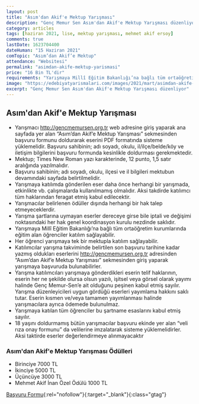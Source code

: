 ```yaml
---
layout: post
title: "Asım'dan Akif'e Mektup Yarışması"
description: "Genç Memur Sen Asım'dan Akif'e Mektup Yarışması düzenliyor"
category: articles
tags: [haziran 2021, lise, mektup yarışması, mehmet akif ersoy]
comments: true
lastDate: 1623704400    
dateHuman: "15 Haziran 2021"
comTopic: "Asım’dan Akif’e Mektup"
attendance: "Websitesi"
permalink: "asimdan-akife-mektup-yarismasi"
price: "16 Bin TL'dir"
requirements: "Yarışmaya Millî Eğitim Bakanlığı’na bağlı tüm ortaöğretim kurumlarında eğitim alan öğrenciler katılım sağlayabilir."
image: "https://edebiyatyarismalari.com/images/2021/mart/asimdan-akife-mektup-yarismasi.jpg"
excerpt: "Genç Memur Sen Asım'dan Akif'e Mektup Yarışması düzenliyor"
---
```


## Asım'dan Akif'e Mektup Yarışması
- Yarışmacı http://gencmemursen.org.tr web adresine giriş yaparak ana sayfada yer alan “Asım’dan Akif’e Mektup Yarışması” sekmesinden başvuru formunu doldurarak eserini PDF formatında sisteme yüklemelidir. Başvuru sahibinin; adı soyadı, okulu, il/ilçe/belde/köy ve iletişim bilgilerini başvuru formunda kesinlikle doldurması gerekmektedir.
- Mektup; Times New Roman yazı karakterinde, 12 punto, 1,5 satır aralığında yazılmalıdır.
- Başvuru sahibinin; adı soyadı, okulu, ilçesi ve il bilgileri mektubun devamındaki sayfada belirtilmelidir.
- Yarışmaya katılımda gönderilen eser daha önce herhangi bir yarışmada, etkinlikte vb. çalışmalarda kullanılmamış olmalıdır. Aksi takdirde katılımcı tüm haklarından feragat etmiş kabul edilecektir.
- Yarışmacılar belirlenen ödüller dışında herhangi bir hak talep etmeyeceklerdir.
- Yarışma şartlarına uymayan eserler dereceye girse bile iptali ve değişimi noktasındaki her hak genel koordinasyon kurulu nezdinde saklıdır.
- Yarışmaya Millî Eğitim Bakanlığı’na bağlı tüm ortaöğretim kurumlarında eğitim alan öğrenciler katılım sağlayabilir.
- Her öğrenci yarışmaya tek bir mektupla katılım sağlayabilir.
- Katılımcılar yarışma takviminde belirtilen son başvuru tarihine kadar yazmış oldukları eserlerini http://gencmemursen.org.tr adresinden “Asım’dan Akif’e Mektup Yarışması” sekmesinden giriş yaparak yarışmaya başvuruda bulunabilirler.
- Yarışma katılımcıları yarışmaya gönderdikleri eserin telif haklarının, eserin her ne şekilde olursa olsun yazılı, işitsel veya görsel olarak yayımı halinde Genç Memur-Sen’e ait olduğunu peşinen kabul etmiş sayılır. Yarışma düzenleyicileri uygun gördüğü eserleri yayımlama hakkını saklı tutar. Eserin kısmen ve/veya tamamen yayımlanması halinde yarışmacılara ayrıca ödemede bulunulmaz.
- Yarışmaya katılan tüm öğrenciler bu şartname esaslarını kabul etmiş sayılır.
- 18 yaşını doldurmamış bütün yarışmacılar başvuru ekinde yer alan “veli rıza onay formunu” da velilerine imzalatarak sisteme yüklemelidirler. Aksi taktirde eserler değerlendirmeye alınmayacaktır

### Asım'dan Akif'e Mektup Yarışması Ödülleri
- Birinciye 7000 TL
- İkinciye 5000 TL
- Üçüncüye 3000 TL
- Mehmet Akif İnan Özel Ödülü 1000 TL

[Başvuru Formu](https://docs.google.com/forms/d/e/1FAIpQLSfQ4CpZmG0dioCpDVv8NzpR6n_Phol5XR9GXwsxJeQqA2O-BQ/viewform){:rel="nofollow"}{:target="_blank"}{:class="gtag"}
